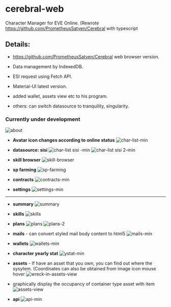 # cerebral-web
Character Manager for EVE Online. (Rewrote https://github.com/PrometheusSatyen/Cerebral with typescript

Details:
---

* https://github.com/PrometheusSatyen/Cerebral web browser version.
 
* Data management by IndexedDB.
 
* ESI request using Fetch API.
 
* Material-UI latest version.

* added wallet, assets view etc to his program.

* others: can switch datasource to tranquility, singularity.

### Currently under development

![about](https://user-images.githubusercontent.com/26692481/68544390-0fd2a780-0406-11ea-954f-6e46300c0f20.png)

- **Avatar icon changes according to online status**
![char-list-min](https://user-images.githubusercontent.com/26692481/56348919-68d8b500-6202-11e9-98d7-52019b6eaadc.png)

- **datasource: sisi**
![char-list sisi -min](https://user-images.githubusercontent.com/26692481/56348917-68401e80-6202-11e9-838a-c51bfcaa252d.png)
![char-list sisi 2-min](https://user-images.githubusercontent.com/26692481/56348916-68401e80-6202-11e9-9a90-4de36ef8f8a7.png)

- **skill browser**
![skill-browser](https://user-images.githubusercontent.com/26692481/68544391-0fd2a780-0406-11ea-9ffc-202fed784222.png)

- **sp farming**
![sp-farming](https://user-images.githubusercontent.com/26692481/68544393-0fd2a780-0406-11ea-81ff-b96322b0fa6e.png)

- **contracts**
![contracts-min](https://user-images.githubusercontent.com/26692481/56348898-66765b00-6202-11e9-98e4-86d5d61635b9.png)

- **settings**
![settings-min](https://user-images.githubusercontent.com/26692481/56348902-670ef180-6202-11e9-92ba-ab18678a218b.png)

---

- **summary**
![summary](https://user-images.githubusercontent.com/26692481/68544634-91c3d000-0408-11ea-8691-ce0d624b6e9e.png)

- **skills**
![skills](https://user-images.githubusercontent.com/26692481/68544392-0fd2a780-0406-11ea-8a5a-0b889a162037.png)

- **plans**
![plans](https://user-images.githubusercontent.com/26692481/66463099-5d7e8c00-eab7-11e9-8609-9530356064af.png)
![plans-2](https://user-images.githubusercontent.com/26692481/66463110-60797c80-eab7-11e9-80d3-96e8bf91bf3a.png)

- **mails** - can convert styled mail body content to html5
![mails-min](https://user-images.githubusercontent.com/26692481/56348899-66765b00-6202-11e9-87e5-5191796a1b66.png)

- **wallets**
![wallets-min](https://user-images.githubusercontent.com/26692481/56348910-67a78800-6202-11e9-9d7e-9bf3650e9184.png)

- **character yearly stat**
![ystat-min](https://user-images.githubusercontent.com/26692481/56348911-67a78800-6202-11e9-9ad3-e3bcb3537752.png)

- **assets** - If have an asset that you own, you can find out where the sysytem. (Coordinates can also be obtained from image icon mouse hover
![wreck-in-assets-view](https://user-images.githubusercontent.com/26692481/66462924-0678b700-eab7-11e9-85ce-9c2de69f9f53.png)
- graphically display the occupancy of container type asset with item
![assets-view](https://user-images.githubusercontent.com/26692481/66462785-c6193900-eab6-11e9-9771-6823363c9db8.png)

- **api**
![api-min](https://user-images.githubusercontent.com/26692481/56348912-68401e80-6202-11e9-9c2a-e076d95d3f9f.png)


